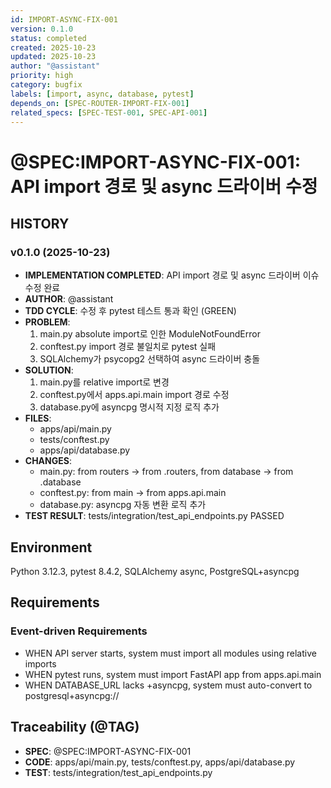 ```yaml
---
id: IMPORT-ASYNC-FIX-001
version: 0.1.0
status: completed
created: 2025-10-23
updated: 2025-10-23
author: "@assistant"
priority: high
category: bugfix
labels: [import, async, database, pytest]
depends_on: [SPEC-ROUTER-IMPORT-FIX-001]
related_specs: [SPEC-TEST-001, SPEC-API-001]
---
```


# @SPEC:IMPORT-ASYNC-FIX-001: API import 경로 및 async 드라이버 수정

## HISTORY

### v0.1.0 (2025-10-23)
- **IMPLEMENTATION COMPLETED**: API import 경로 및 async 드라이버 이슈 수정 완료
- **AUTHOR**: @assistant
- **TDD CYCLE**: 수정 후 pytest 테스트 통과 확인 (GREEN)
- **PROBLEM**:
  1. main.py absolute import로 인한 ModuleNotFoundError
  2. conftest.py import 경로 불일치로 pytest 실패
  3. SQLAlchemy가 psycopg2 선택하여 async 드라이버 충돌
- **SOLUTION**:
  1. main.py를 relative import로 변경
  2. conftest.py에서 apps.api.main import 경로 수정
  3. database.py에 asyncpg 명시적 지정 로직 추가
- **FILES**:
  - apps/api/main.py
  - tests/conftest.py
  - apps/api/database.py
- **CHANGES**:
  - main.py: from routers → from .routers, from database → from .database
  - conftest.py: from main → from apps.api.main
  - database.py: asyncpg 자동 변환 로직 추가
- **TEST RESULT**: tests/integration/test_api_endpoints.py PASSED

## Environment

Python 3.12.3, pytest 8.4.2, SQLAlchemy async, PostgreSQL+asyncpg

## Requirements

### Event-driven Requirements

- WHEN API server starts, system must import all modules using relative imports
- WHEN pytest runs, system must import FastAPI app from apps.api.main
- WHEN DATABASE_URL lacks +asyncpg, system must auto-convert to postgresql+asyncpg://

## Traceability (@TAG)

- **SPEC**: @SPEC:IMPORT-ASYNC-FIX-001
- **CODE**: apps/api/main.py, tests/conftest.py, apps/api/database.py
- **TEST**: tests/integration/test_api_endpoints.py
